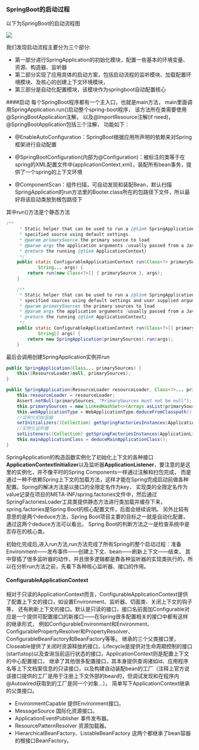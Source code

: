 ### SpringBoot的启动过程

以下为SpringBoot的启动流程图

![](../spring/img/SpringBoot启动流程图.png)

我们发现启动流程主要分为三个部分:
- 第一部分进行SpringApplication的初始化模块，配置一些基本的环境变量、资源、构造器、监听器
- 第二部分实现了应用具体的启动方案，包括启动流程的监听模块、加载配置环境模块、及核心的创建上下文环境模块，
- 第三部分是自动化配置模块，该模块作为springboot自动配置核心

####启动
每个SpringBoot程序都有一个主入口，也就是main方法，
main里面调用SpringApplication.run()启动整个spring-boot程序，
该方法所在类需要使用@SpringBootApplication注解，
以及@ImportResource注解(if need)，@SpringBootApplication包括三个注解，
功能如下：
- @EnableAutoConfiguration：SpringBoot根据应用所声明的依赖来对Spring框架进行自动配置

- @SpringBootConfiguration(内部为@Configuration)：被标注的类等于在spring的XML配置文件中(applicationContext.xml)，装配所有bean事务，提供了一个spring的上下文环境

- @ComponentScan：组件扫描，可自动发现和装配Bean，默认扫描SpringApplication的run方法里的Booter.class所在的包路径下文件，所以最好将该启动类放到根包路径下

其中run()方法是个静态方法
                
```java
/**
	 * Static helper that can be used to run a {@link SpringApplication} from the
	 * specified source using default settings.
	 * @param primarySource the primary source to load
	 * @param args the application arguments (usually passed from a Java main method)
	 * @return the running {@link ApplicationContext}
	 */
	public static ConfigurableApplicationContext run(Class<?> primarySource,
			String... args) {
		return run(new Class<?>[] { primarySource }, args);
	}

	/**
	 * Static helper that can be used to run a {@link SpringApplication} from the
	 * specified sources using default settings and user supplied arguments.
	 * @param primarySources the primary sources to load
	 * @param args the application arguments (usually passed from a Java main method)
	 * @return the running {@link ApplicationContext}
	 */
	public static ConfigurableApplicationContext run(Class<?>[] primarySources,
			String[] args) {
		return new SpringApplication(primarySources).run(args);
	}
```
最后会调用创建SpringApplication实例并run
```java
public SpringApplication(Class... primarySources) {
    this((ResourceLoader)null, primarySources);
}

public SpringApplication(ResourceLoader resourceLoader, Class<?>... primarySources) {
    this.resourceLoader = resourceLoader;
    Assert.notNull(primarySources, "PrimarySources must not be null");
    this.primarySources = new LinkedHashSet<>(Arrays.asList(primarySources));
    this.webApplicationType = WebApplicationType.deduceFromClasspath();
    //实例化初始容器
    setInitializers((Collection) getSpringFactoriesInstances(ApplicationContextInitializer.class));
    //实例化监听器
    setListeners((Collection) getSpringFactoriesInstances(ApplicationListener.class));
    this.mainApplicationClass = deduceMainApplicationClass();
}
```
SpringApplication的构造函数实例化了初始化上下文的各种接口
**ApplicationContextInitializer**以及监听器**ApplicationListener**，要注意的是这里的实例化，并不像平时的Spring Components一样通过注解和扫包完成，
而是通过一种不依赖Spring上下文的加载方法，这样才能在Spring完成启动前做各种配置。Spring的解决方法是以接口的全限定名作为key，
实现类的全限定名作为value记录在项目的META-INF/spring.factories文件中，然后通过SpringFactoriesLoader工具类提供静态方法进行类加载并缓存下来，
spring.factories是Spring Boot的核心配置文件，后面会继续说明。
另外比较有意思的是两个deduce方法，Spring Boot项目主要的目标之一就是自动化配置，通过这两个deduce方法可以看出，
Spring Boot的判断方法之一是检查系统中是否存在的核心类。

初始化完成后,进入run方法,run方法完成了所有Spring的整个启动过程：准备Environment——发布事件——创建上下文、bean——刷新上下文——结束，
其中穿插了很多监听器的动作，并且很多逻辑都是靠各种监听器的实现类执行的，所以在分析run方法之前，先看下各种核心监听器、接口的作用。

#### ConfigurableApplicationContext

相对于只读的ApplicationContext而言，ConfigurableApplicationContext提供了配置上下文的接口，如设置Environment、监听器、切面类、关闭上下文的钩子等，
还有刷新上下文的接口。默认是只读的接口，接口名前面加Configurable对应是一个提供可配置接口的新接口——在Spring很多配置相关的接口中都有这样的继承形式，
例如ConfigurableEnvironment和Environment、ConfigurablePropertyResolver和PropertyResolver、ConfigurableBeanFactory和BeanFactory等等。
继承的三个父类接口里，Closeable提供了关闭时资源释放的接口，Lifecycle是提供对生命周期控制的接口(start\stop)以及查询当前运行状态的接口，ApplicationContext则是配置上下文的中心配置接口，
继承了其他很多配置接口，其本身提供查询诸如id、应用程序名等上下文档案信息的只读接口，以及构建自动装配bean的工厂（注释上官方说该接口提供的工厂是用于注册上下文外部的bean的，但调试发现和在程序内@Autowired获取到的工厂是同一个对象...）。
简单写下ApplicationContext继承的父类接口。

- EnvironmentCapable 提供Environment接口。
- MessageSource 国际化资源接口。
- ApplicationEventPublisher 事件发布器。
- ResourcePatternResolver 资源加载器。
- HierarchicalBeanFactory、ListableBeanFactory 这两个都继承了bean容器的根接口BeanFactory。

